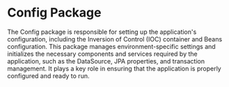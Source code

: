 # Config Package

The Config package is responsible for setting up the application's configuration, including the Inversion of Control (IOC) container and Beans configuration. This package manages environment-specific settings and initializes the necessary components and services required by the application, such as the DataSource, JPA properties, and transaction management. It plays a key role in ensuring that the application is properly configured and ready to run.
